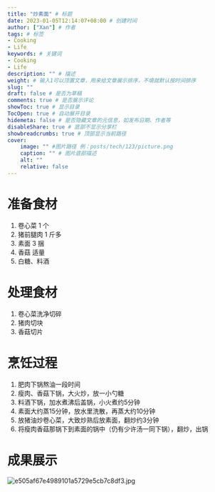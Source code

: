 ```yaml
---
title: "炒素面" # 标题
date: 2023-01-05T12:14:07+08:00 # 创建时间
author: ["Xan"] # 作者
tags: # 标签
- Cooking 
- Life 
keywords: # 关键词
- Cooking 
- Life 
description: "" # 描述
weight: # 输入1可以顶置文章，用来给文章展示排序，不填就默认按时间排序
slug: ""
draft: false # 是否为草稿
comments: true # 是否展示评论
showToc: true # 显示目录
TocOpen: true # 自动展开目录
hidemeta: false # 是否隐藏文章的元信息，如发布日期、作者等
disableShare: true # 底部不显示分享栏
showbreadcrumbs: true # 顶部显示当前路径
cover:
    image: "" #图片路径 例：posts/tech/123/picture.png
    caption: "" # 图片底部描述
    alt: ""
    relative: false
---
```


# 准备食材
1. 卷心菜 1 个
2. 猪前腿肉 1 斤多
3. 素面 3 捆
4. 香菇 适量
5. 白糖、料酒
# 处理食材
1. 卷心菜洗净切碎
2. 猪肉切块
3. 香菇切片
# 烹饪过程
1. 肥肉下锅熬油一段时间
2. 瘦肉、香菇下锅，大火炒，放一小勺糖
3. 料酒下锅，加水煮沸后盖锅，小火煮约5分钟
4. 素面大约蒸15分钟，放水里洗散，再蒸大约10分钟
5. 放猪油炒卷心菜，大致炒熟后放素面，翻炒约3分钟
6. 将瘦肉香菇那锅下到素面的锅中（仍有少许汤一同下锅），翻炒，出锅
# 成果展示
![e505af67e4989101a5729e5cb7c8df3.jpg](https://bu.dusays.com/2023/01/05/63b653e1e114b.jpg)

